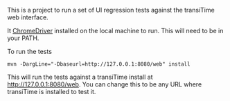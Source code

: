 This is a project to run a set of UI regression tests against the transiTime web interface.

It [ChromeDriver](https://sites.google.com/a/chromium.org/chromedriver/home) installed on the local machine to run. This will need to be in your PATH.

To run the tests  

```
mvn -DargLine="-Dbaseurl=http://127.0.0.1:8080/web" install
```

This will run the tests against a transiTime install at http://127.0.0.1:8080/web. You can change this to be any URL where transiTime is installed to test it.